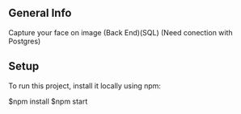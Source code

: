 ## General Info
Capture your face on image (Back End)(SQL) (Need conection with Postgres)

## Setup
To run this project, install it locally using npm:

$npm install
$npm start
